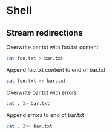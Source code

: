 # Shell

## Stream redirections

Overwrite bar.txt with foo.txt content

```sh
cat foo.txt > bar.txt
```

Append foo.txt content to end of bar.txt

```sh
cat foo.txt >> bar.txt
```

Overwrite bar.txt with errors

```sh
cat . 2> bar.txt
```

Append errors to end of bar.txt

```sh
cat . 2>> bar.txt
```
